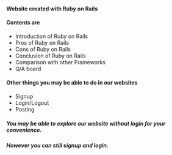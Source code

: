 

#### Website created with Ruby on Rails
#### Contents are 
* Introduction of Ruby on Rails
* Pros of Ruby on Rails
* Cons of Ruby on Rails
* Conclusion of Ruby on Rails
* Comparison with other Frameworks
* Q/A board

#### Other things you may be able to do in our websites
* Signup
* Login/Logout
* Posting

##### You may be able to explore our website without login for your convenience.
##### However you can still signup and login.

